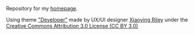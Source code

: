Repository for my [homepage](https://www.zimf.de/).

Using theme ["Developer"](https://themes.3rdwavemedia.com/website-templates/free-responsive-website-template-for-developers/) made by UX/UI designer [Xiaoying Riley](https://twitter.com/3rdwave_themes) under the [Creative Commons Attribution 3.0 License (CC BY 3.0)](http://creativecommons.org/licenses/by/3.0/)

